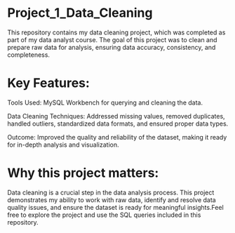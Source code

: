 # Project_1_Data_Cleaning
This repository contains my data cleaning project, which was completed as part of my data analyst course. The goal of this project was to clean and prepare raw data for analysis, ensuring data accuracy, consistency, and completeness.



# Key Features:

Tools Used: MySQL Workbench for querying and cleaning the data.

Data Cleaning Techniques: Addressed missing values, removed duplicates, handled outliers, standardized data formats, and ensured proper data types.

Outcome: Improved the quality and reliability of the dataset, making it ready for in-depth analysis and visualization.



# Why this project matters:

Data cleaning is a crucial step in the data analysis process. This project demonstrates my ability to work with raw data, identify and resolve data quality issues, and ensure the dataset is ready for meaningful insights.Feel free to explore the project and use the SQL queries included in this repository.
